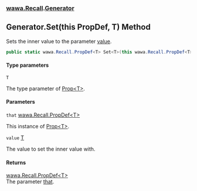 ### [wawa.Recall](wawa.Recall.md 'wawa.Recall').[Generator](Generator.md 'wawa.Recall.Generator')

## Generator.Set<T>(this PropDef<T>, T) Method

Sets the inner value to the parameter [value](Generator.Set{T}(PropDef{T},T).md#wawa.Recall.Generator.Set_T_(thiswawa.Recall.PropDef_T_,T).value 'wawa.Recall.Generator.Set<T>(this wawa.Recall.PropDef<T>, T).value').

```csharp
public static wawa.Recall.PropDef<T> Set<T>(this wawa.Recall.PropDef<T> that, T value);
```
#### Type parameters

<a name='wawa.Recall.Generator.Set_T_(thiswawa.Recall.PropDef_T_,T).T'></a>

`T`

The type parameter of [Prop&lt;T&gt;](Prop{T}.md 'wawa.Recall.Prop<T>').
#### Parameters

<a name='wawa.Recall.Generator.Set_T_(thiswawa.Recall.PropDef_T_,T).that'></a>

`that` [wawa.Recall.PropDef&lt;](PropDef{T}.md 'wawa.Recall.PropDef<T>')[T](Generator.Set{T}(PropDef{T},T).md#wawa.Recall.Generator.Set_T_(thiswawa.Recall.PropDef_T_,T).T 'wawa.Recall.Generator.Set<T>(this wawa.Recall.PropDef<T>, T).T')[&gt;](PropDef{T}.md 'wawa.Recall.PropDef<T>')

This instance of [Prop&lt;T&gt;](Prop{T}.md 'wawa.Recall.Prop<T>').

<a name='wawa.Recall.Generator.Set_T_(thiswawa.Recall.PropDef_T_,T).value'></a>

`value` [T](Generator.Set{T}(PropDef{T},T).md#wawa.Recall.Generator.Set_T_(thiswawa.Recall.PropDef_T_,T).T 'wawa.Recall.Generator.Set<T>(this wawa.Recall.PropDef<T>, T).T')

The value to set the inner value with.

#### Returns
[wawa.Recall.PropDef&lt;](PropDef{T}.md 'wawa.Recall.PropDef<T>')[T](Generator.Set{T}(PropDef{T},T).md#wawa.Recall.Generator.Set_T_(thiswawa.Recall.PropDef_T_,T).T 'wawa.Recall.Generator.Set<T>(this wawa.Recall.PropDef<T>, T).T')[&gt;](PropDef{T}.md 'wawa.Recall.PropDef<T>')  
The parameter [that](Generator.Set{T}(PropDef{T},T).md#wawa.Recall.Generator.Set_T_(thiswawa.Recall.PropDef_T_,T).that 'wawa.Recall.Generator.Set<T>(this wawa.Recall.PropDef<T>, T).that').